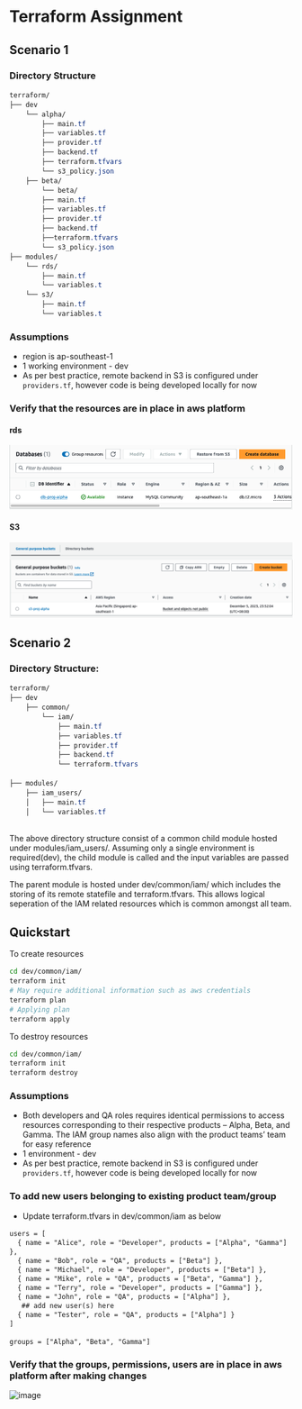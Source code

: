 # Terraform Assignment

## Scenario 1

### Directory Structure
```css
terraform/
├── dev
    └── alpha/
        ├── main.tf
        ├── variables.tf
        ├── provider.tf
        ├── backend.tf
        ├── terraform.tfvars
        └── s3_policy.json
    ├── beta/
        └── beta/
        ├── main.tf
        ├── variables.tf
        ├── provider.tf
        ├── backend.tf
        ├──terraform.tfvars
        └── s3_policy.json
├── modules/
    └── rds/
        ├── main.tf
        └── variables.t
    └── s3/
        ├── main.tf
        └── variables.t
```
### Assumptions
- region is ap-southeast-1 
- 1 working environment - dev
- As per best practice, remote backend in S3 is configured under `providers.tf`, however code is being developed locally for now

### Verify that the resources are in place in aws platform
#### rds
![Alt text](image.png)
#### S3
![Alt text](image-1.png)


## Scenario 2

### Directory Structure:
```css
terraform/
├── dev
    ├── common/
        └── iam/
            ├── main.tf
            ├── variables.tf
            ├── provider.tf
            ├── backend.tf
            └── terraform.tfvars

├── modules/
    ├── iam_users/
    │   ├── main.tf
    │   └── variables.tf
    
```
The above directory structure consist of a common child module hosted under modules/iam_users/. Assuming only a single environment is required(dev), the child module is called and the input variables are passed using terraform.tfvars. 

The parent module is hosted under dev/common/iam/ which includes the storing of its remote statefile and terraform.tfvars. This allows logical seperation of the IAM related resources which is common amongst all team.

## Quickstart
To create resources

```bash
cd dev/common/iam/
terraform init
# May require additional information such as aws credentials
terraform plan
# Applying plan
terraform apply 
```
To destroy resources
```bash
cd dev/common/iam/
terraform init
terraform destroy
```
### Assumptions
- Both developers and QA roles requires identical permissions to access resources corresponding to their respective products – Alpha, Beta, and Gamma. The IAM group names also align with the product teams’ team for easy reference
- 1 environment - dev
- As per best practice, remote backend in S3 is configured under `providers.tf`, however code is being developed locally for now

### To add new users belonging to existing product team/group
- Update terraform.tfvars in dev/common/iam as below
```hcl
users = [
  { name = "Alice", role = "Developer", products = ["Alpha", "Gamma"] },
  { name = "Bob", role = "QA", products = ["Beta"] },
  { name = "Michael", role = "Developer", products = ["Beta"] },
  { name = "Mike", role = "QA", products = ["Beta", "Gamma"] },
  { name = "Terry", role = "Developer", products = ["Gamma"] },
  { name = "John", role = "QA", products = ["Alpha"] },
   ## add new user(s) here
  { name = "Tester", role = "QA", products = ["Alpha"] }
]

groups = ["Alpha", "Beta", "Gamma"]
```
### Verify that the groups, permissions, users are in place in aws platform after making changes
![image](https://github.com/allandx/terraform/assets/81692410/a1a6a6ae-ff35-49f8-bec3-8d5e7fa9ee80)



